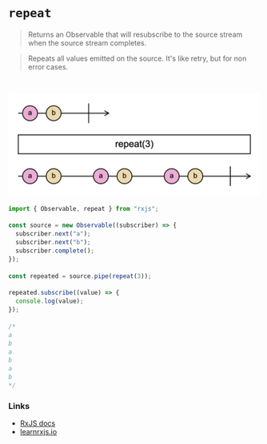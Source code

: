 # `repeat`

> Returns an Observable that will resubscribe to the source stream when the source stream completes.

> Repeats all values emitted on the source. It's like retry, but for non error cases.

<br/>

![diagram](diagram.png)

<!--code-snipet-start-->
```ts
import { Observable, repeat } from "rxjs";

const source = new Observable((subscriber) => {
  subscriber.next("a");
  subscriber.next("b");
  subscriber.complete();
});

const repeated = source.pipe(repeat(3));

repeated.subscribe((value) => {
  console.log(value);
});

/*
a
b
a
b
a
b
*/

```
<!--code-snipet-end-->


### Links

- [RxJS docs](https://rxjs.dev/api/index/function/repeat)
- [learnrxjs.io](https://www.learnrxjs.io/learn-rxjs/operators/utility/repeat)